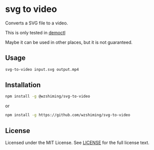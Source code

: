 # svg to video

Converts a SVG file to a video.

This is only tested in [democtl](https://github.com/wzshiming/democtl)

Maybe it can be used in other places, but it is not guaranteed.

## Usage

```bash
svg-to-video input.svg output.mp4
```

## Installation

```bash
npm install -g @wzshiming/svg-to-video
```

or

```bash
npm install -g https://github.com/wzshiming/svg-to-video
```

## License

Licensed under the MIT License. See [LICENSE](https://github.com/wzshiming/svg-to-video/blob/master/LICENSE) for the full license text.
